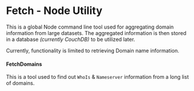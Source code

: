 # Fetch - Node Utility

This is a global Node command line tool used for aggregating domain information from large datasets.  The aggregated information is then stored in a database _(currently CouchDB)_ to be utilized later.

Currently, functionality is limited to retrieving Domain name information.


#### FetchDomains

This is a tool used to find out `WhoIs` & `Nameserver` information from a long list of domains.
